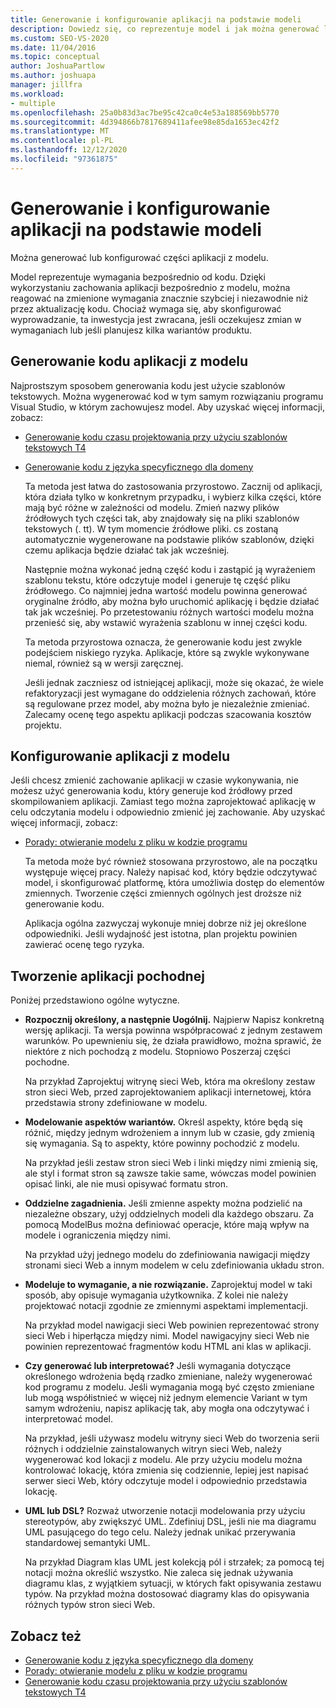 ```yaml
---
title: Generowanie i konfigurowanie aplikacji na podstawie modeli
description: Dowiedz się, co reprezentuje model i jak można generować lub konfigurować części aplikacji z modelu.
ms.custom: SEO-VS-2020
ms.date: 11/04/2016
ms.topic: conceptual
author: JoshuaPartlow
ms.author: joshuapa
manager: jillfra
ms.workload:
- multiple
ms.openlocfilehash: 25a0b83d3ac7be95c42ca0c4e53a188569bb5770
ms.sourcegitcommit: 4d394866b7817689411afee98e85da1653ec42f2
ms.translationtype: MT
ms.contentlocale: pl-PL
ms.lasthandoff: 12/12/2020
ms.locfileid: "97361875"
---
```

# <a name="generate-and-configure-your-app-from-models"></a>Generowanie i konfigurowanie aplikacji na podstawie modeli
Można generować lub konfigurować części aplikacji z modelu.

 Model reprezentuje wymagania bezpośrednio od kodu. Dzięki wykorzystaniu zachowania aplikacji bezpośrednio z modelu, można reagować na zmienione wymagania znacznie szybciej i niezawodnie niż przez aktualizację kodu. Chociaż wymaga się, aby skonfigurować wyprowadzanie, ta inwestycja jest zwracana, jeśli oczekujesz zmian w wymaganiach lub jeśli planujesz kilka wariantów produktu.

## <a name="generating-the-code-of-your-application-from-a-model"></a>Generowanie kodu aplikacji z modelu
 Najprostszym sposobem generowania kodu jest użycie szablonów tekstowych. Można wygenerować kod w tym samym rozwiązaniu programu Visual Studio, w którym zachowujesz model. Aby uzyskać więcej informacji, zobacz:

- [Generowanie kodu czasu projektowania przy użyciu szablonów tekstowych T4](../modeling/design-time-code-generation-by-using-t4-text-templates.md)

- [Generowanie kodu z języka specyficznego dla domeny](../modeling/generating-code-from-a-domain-specific-language.md)

  Ta metoda jest łatwa do zastosowania przyrostowo. Zacznij od aplikacji, która działa tylko w konkretnym przypadku, i wybierz kilka części, które mają być różne w zależności od modelu. Zmień nazwy plików źródłowych tych części tak, aby znajdowały się na pliki szablonów tekstowych (. tt). W tym momencie źródłowe pliki. cs zostaną automatycznie wygenerowane na podstawie plików szablonów, dzięki czemu aplikacja będzie działać tak jak wcześniej.

  Następnie można wykonać jedną część kodu i zastąpić ją wyrażeniem szablonu tekstu, które odczytuje model i generuje tę część pliku źródłowego. Co najmniej jedna wartość modelu powinna generować oryginalne źródło, aby można było uruchomić aplikację i będzie działać tak jak wcześniej. Po przetestowaniu różnych wartości modelu można przenieść się, aby wstawić wyrażenia szablonu w innej części kodu.

  Ta metoda przyrostowa oznacza, że generowanie kodu jest zwykle podejściem niskiego ryzyka. Aplikacje, które są zwykle wykonywane niemal, również są w wersji zaręcznej.

  Jeśli jednak zaczniesz od istniejącej aplikacji, może się okazać, że wiele refaktoryzacji jest wymagane do oddzielenia różnych zachowań, które są regulowane przez model, aby można było je niezależnie zmieniać. Zalecamy ocenę tego aspektu aplikacji podczas szacowania kosztów projektu.

## <a name="configuring-your-application-from-a-model"></a>Konfigurowanie aplikacji z modelu
 Jeśli chcesz zmienić zachowanie aplikacji w czasie wykonywania, nie możesz użyć generowania kodu, który generuje kod źródłowy przed skompilowaniem aplikacji. Zamiast tego można zaprojektować aplikację w celu odczytania modelu i odpowiednio zmienić jej zachowanie. Aby uzyskać więcej informacji, zobacz:

- [Porady: otwieranie modelu z pliku w kodzie programu](../modeling/how-to-open-a-model-from-file-in-program-code.md)

  Ta metoda może być również stosowana przyrostowo, ale na początku występuje więcej pracy. Należy napisać kod, który będzie odczytywać model, i skonfigurować platformę, która umożliwia dostęp do elementów zmiennych. Tworzenie części zmiennych ogólnych jest droższe niż generowanie kodu.

  Aplikacja ogólna zazwyczaj wykonuje mniej dobrze niż jej określone odpowiedniki. Jeśli wydajność jest istotna, plan projektu powinien zawierać ocenę tego ryzyka.

## <a name="developing-a-derived-application"></a>Tworzenie aplikacji pochodnej
 Poniżej przedstawiono ogólne wytyczne.

- **Rozpocznij określony, a następnie Uogólnij.** Najpierw Napisz konkretną wersję aplikacji. Ta wersja powinna współpracować z jednym zestawem warunków. Po upewnieniu się, że działa prawidłowo, można sprawić, że niektóre z nich pochodzą z modelu. Stopniowo Poszerzaj części pochodne.

     Na przykład Zaprojektuj witrynę sieci Web, która ma określony zestaw stron sieci Web, przed zaprojektowaniem aplikacji internetowej, która przedstawia strony zdefiniowane w modelu.

- **Modelowanie aspektów wariantów.** Określ aspekty, które będą się różnić, między jednym wdrożeniem a innym lub w czasie, gdy zmienią się wymagania. Są to aspekty, które powinny pochodzić z modelu.

     Na przykład jeśli zestaw stron sieci Web i linki między nimi zmienią się, ale styl i format stron są zawsze takie same, wówczas model powinien opisać linki, ale nie musi opisywać formatu stron.

- **Oddzielne zagadnienia.** Jeśli zmienne aspekty można podzielić na niezależne obszary, użyj oddzielnych modeli dla każdego obszaru. Za pomocą ModelBus można definiować operacje, które mają wpływ na modele i ograniczenia między nimi.

     Na przykład użyj jednego modelu do zdefiniowania nawigacji między stronami sieci Web a innym modelem w celu zdefiniowania układu stron.

- **Modeluje to wymaganie, a nie rozwiązanie.** Zaprojektuj model w taki sposób, aby opisuje wymagania użytkownika. Z kolei nie należy projektować notacji zgodnie ze zmiennymi aspektami implementacji.

     Na przykład model nawigacji sieci Web powinien reprezentować strony sieci Web i hiperłącza między nimi. Model nawigacyjny sieci Web nie powinien reprezentować fragmentów kodu HTML ani klas w aplikacji.

- **Czy generować lub interpretować?** Jeśli wymagania dotyczące określonego wdrożenia będą rzadko zmieniane, należy wygenerować kod programu z modelu. Jeśli wymagania mogą być często zmieniane lub mogą współistnieć w więcej niż jednym elemencie Variant w tym samym wdrożeniu, napisz aplikację tak, aby mogła ona odczytywać i interpretować model.

     Na przykład, jeśli używasz modelu witryny sieci Web do tworzenia serii różnych i oddzielnie zainstalowanych witryn sieci Web, należy wygenerować kod lokacji z modelu. Ale przy użyciu modelu można kontrolować lokację, która zmienia się codziennie, lepiej jest napisać serwer sieci Web, który odczytuje model i odpowiednio przedstawia lokację.

- **UML lub DSL?** Rozważ utworzenie notacji modelowania przy użyciu stereotypów, aby zwiększyć UML. Zdefiniuj DSL, jeśli nie ma diagramu UML pasującego do tego celu. Należy jednak unikać przerywania standardowej semantyki UML.

     Na przykład Diagram klas UML jest kolekcją pól i strzałek; za pomocą tej notacji można określić wszystko. Nie zaleca się jednak używania diagramu klas, z wyjątkiem sytuacji, w których fakt opisywania zestawu typów. Na przykład można dostosować diagramy klas do opisywania różnych typów stron sieci Web.

## <a name="see-also"></a>Zobacz też

- [Generowanie kodu z języka specyficznego dla domeny](../modeling/generating-code-from-a-domain-specific-language.md)
- [Porady: otwieranie modelu z pliku w kodzie programu](../modeling/how-to-open-a-model-from-file-in-program-code.md)
- [Generowanie kodu czasu projektowania przy użyciu szablonów tekstowych T4](../modeling/design-time-code-generation-by-using-t4-text-templates.md)
